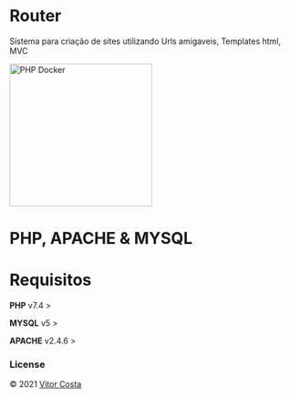 # Router
Sistema para criação de sites utilizando Urls amigaveis, Templates html, MVC

<img src="https://www.php.net/images/logos/php-logo.svg" alt="PHP Docker" width="250"/> 

#  PHP, APACHE & MYSQL

# Requisitos

**PHP**
v7.4 > 

**MYSQL**
v5 > 

**APACHE**
v2.4.6 >


### License
© 2021 [Vitor Costa](https://github.com/UpJapa)
